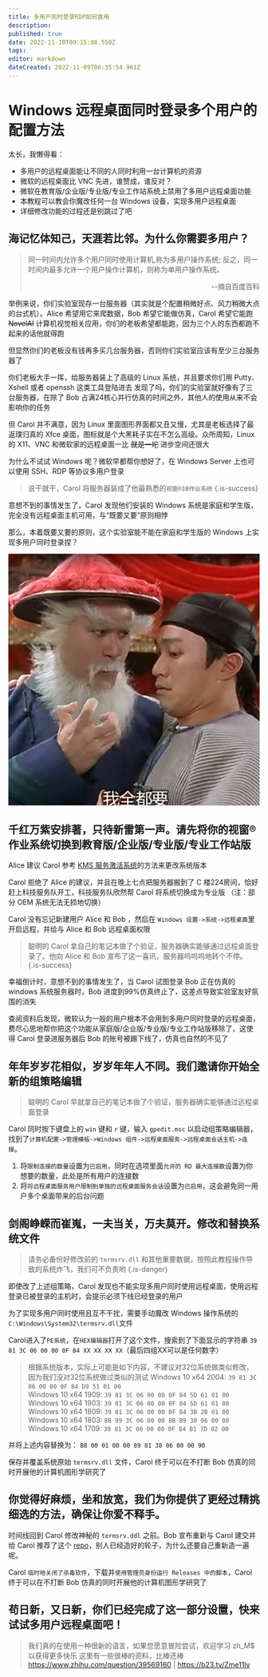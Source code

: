 ```yaml
---
title: 多用户同时登录RDP如何食用
description: 
published: true
date: 2022-11-10T09:15:08.550Z
tags: 
editor: markdown
dateCreated: 2022-11-09T06:35:54.961Z
---
```


# Windows 远程桌面同时登录多个用户的配置方法

太长，我懒得看：
- 多用户的远程桌面能让不同的人同时利用一台计算机的资源
- 微软的远程桌面比 VNC 先进，谁赞成，谁反对？
- 微软在教育版/企业版/专业版/专业工作站系统上禁用了多用户远程桌面功能
- 本教程可以教会你魔改任何一台 Windows 设备，实现多用户远程桌面
- 详细修改功能的过程还是别跳过了吧

## 海记忆体知己，天涯若比邻。为什么你需要多用户？
  
> 同一时间内允许多个用户同时使用计算机,称为多用户操作系统; 反之，同一时间内最多允许一个用户操作计算机，则称为单用户操作系统。 
> <p align="right">--摘自百度百科</p>

举例来说，你们实验室现存一台服务器（其实就是个配置稍微好点、风力稍微大点的台式机）。Alice 希望用它来爬数据，Bob 希望它能做仿真，Carol 希望它能跑 ~~NovelAI~~ 计算机视觉相关应用，你们的老板希望都能跑，因为三个人的东西都跑不起来的话他就得跑  
  
但显然你们的老板没有钱再多买几台服务器，否则你们实验室应该有至少三台服务器了
 
你们老板大手一挥，给服务器装上了高级的 Linux 系统，并且要求你们用 Putty、Xshell 或者 openssh 这类工具登陆进去
发现了吗，你们的实验室就好像有了三台服务器，在除了 Bob 占满24核心并行仿真的时间之外，其他人的使用从来不会影响你的任务


但 Carol 并不满意，因为 Linux 里面图形界面都又丑又慢，尤其是老板选择了最返璞归真的 Xfce 桌面，图标就是个大黑耗子实在不怎么高级。众所周知，Linux 的 X11、VNC 和微软家的远程桌面一比 ~~就是一坨~~ 进步空间还很大 

为什么不试试 Windows 呢？微软早都帮你想好了，在 Windows Server 上也可以使用 SSH、RDP 等协议多用户登录


> 说干就干，Carol 将服务器装成了他最熟悉的`视窗®10作业系统`
{.is-success}

意想不到的事情发生了，Carol 发现他们安装的 Windows 系统是家庭和学生版，完全没有远程桌面主机可用，与“既要又要”原则相悖

那么，本着既要又要的原则，这个实验室能不能在家庭和学生版的 Windows 上实现多用户同时登录捏？  

  
![wqdy.jpg](/system/windows/multi_userrdp/wqdy.jpg)

## 千红万紫安排著，只待新雷第一声。请先将你的视窗®作业系统切换到教育版/企业版/专业版/专业工作站版


Alice 建议 Carol 参考 [KMS 服务激活系统](https://github.com/netnr/kms)的方法来更改系统版本
  
Carol 拒绝了 Alice 的建议，并且在晚上七点把服务器搬到了 C 楼224房间，恰好赶上科技服务队开工，科技服务队欣然帮 Carol 将系统切换成为专业版
（注：部分 OEM 系统无法无损地切换）

Carol 没有忘记新建用户 Alice 和 Bob ，然后在 `Windows 设置->系统->远程桌面`里开启远程，并给与 Alice 和 Bob 远程桌面权限

> 聪明的 Carol 拿自己的笔记本做了个验证，服务器确实能够通过远程桌面登录了。他向 Alice 和 Bob 宣布了这一喜讯，服务器呜呜呜地转个不停。
{.is-success}

幸福倒计时，意想不到的事情发生了，当 Carol 试图登录 Bob 正在仿真的 windows 系统服务器时，Bob 进度到99%仿真终止了，这差点导致实验室友好氛围的消失 
  
查阅资料后发现，微软认为一般的用户根本不会用到多用户同时登录的远程桌面，费尽心思地帮你把这个功能从家庭版/企业版/专业版/专业工作站版移除了，这使得 Carol 登录进服务器后 Bob 的账号被踢下线了，仿真也自然的不见了  



## 年年岁岁花相似，岁岁年年人不同。我们邀请你开始全新的组策略编辑

> 聪明的 Carol 早就拿自己的笔记本做了个验证，服务器确实能够通过远程桌面登录

Carol 同时按下键盘上的 `win` 键和 `r` 键，输入 `gpedit.msc` 以启动组策略编辑器，找到了`计算机配置->管理模板->Windows 组件->远程桌面服务->远程桌面会话主机->连接`。
1. 将`限制连接的数量`设置为`已启用`，同时在选项里面`允许的 RD 最大连接数`设置为你想要的数量，此处是所有用户的连接数
2. 将`将远程桌面服务用户限制到单独的远程桌面服务会话`设置为`已启用`，这会避免同一用户多个桌面带来的后台问题

## 剑阁峥嵘而崔嵬，一夫当关，万夫莫开。修改和替换系统文件

> 请务必备份好修改前的 `termsrv.dll` 和其他重要数据，按照此教程操作导致的系统炸飞，我们可不负责哟
{.is-danger}

即使改了上述组策略，Carol 发现也不能实现多用户同时使用远程桌面，使用远程登录已被登录的主机时，会提示必须下线已经登录的用户  

为了实现多用户同时使用且互不干扰，需要手动魔改 Windows 操作系统的`C:\Windows\System32\termsrv.dll`文件  

Carol进入了`PE系统`，在`HEX编辑器`打开了这个文件，搜索到了下面显示的字符串
`39 81 3C 06 00 00 0F 84 XX XX XX XX`（最后四组XX可以是任何数字）

> 根据系统版本，实际上可能是如下内容，不建议对32位系统做类似修改，因为我们没对32位系统做过类似的测试
> Windows 10 x64 2004: `39 81 3C 06 00 00 0F 84 D9 51 01 00`  
> Windows 10 x64 1909: `39 81 3C 06 00 00 0F 84 5D 61 01 00` 
> Windows 10 x64 1903: `39 81 3C 06 00 00 0F 84 5D 61 01 00`  
> Windows 10 x64 1809: `39 81 3C 06 00 00 0F 84 3B 2B 01 00`  
> Windows 10 x64 1803: `8B 99 3C 06 00 00 8B B9 38 06 00 00`  
> Windows 10 x64 1709: `39 81 3C 06 00 00 0F 84 B1 7D 02 00`  

并将上述内容替换为： `B8 00 01 00 00 89 81 38 06 00 00 90`   

保存并覆盖系统原始 `termsrv.dll` 文件，Carol 终于可以在不打断 Bob 仿真的同时开展他的计算机图形学研究了


## 你觉得好麻烦，坐和放宽，我们为你提供了更经过精挑细选的方法，确保让你爱不释手。

时间线回到 Carol 修改神秘的 `termsrv.ddl` 之前。Bob 宣布重新与 Carol 建交并给 Carol 推荐了这个 [repo](https://github.com/sebaxakerhtc/rdpwrap)，别人已经造好的轮子，为什么还要自己重新造一遍呢。

Carol `临时地关闭了杀毒软件`，下载并`使用管理员身份运行 Releases 中的脚本`，Carol 终于可以在不打断 Bob 仿真的同时开展他的计算机图形学研究了

## 苟日新，又日新，你们已经完成了这一部分设置，快来试试多用户远程桌面吧！  
  
  
  
  
> 我们真的在使用一种很新的语言，如果您愿意冒险尝试，欢迎学习 zh_M$ 以获得更多快乐
> 这里有一些很棒的资料，比棒还棒
> <https://www.zhihu.com/question/39569160> | <https://b23.tv/Zme11lv>



